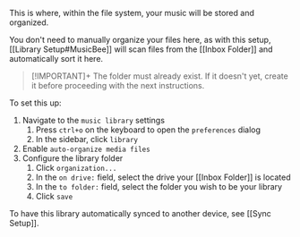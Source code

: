 This is where, within the file system, your music will be stored and organized.

You don't need to manually organize your files here, as with this setup, [[Library Setup#MusicBee]] will scan files from the [[Inbox Folder]] and automatically sort it here.

> [!IMPORTANT]+
> The folder must already exist. If it doesn't yet, create it before proceeding with the next instructions.

To set this up:

1. Navigate to the `music library` settings
    1. Press `ctrl+o` on the keyboard to open the `preferences` dialog
    2. In the sidebar, click `library`
2. Enable `auto-organize media files`
3. Configure the library folder
    1. Click `organization...`
    2. In the `on drive:` field, select the drive your [[Inbox Folder]] is located
    3. In the `to folder:` field, select the folder you wish to be your library
    4. Click `save`

To have this library automatically synced to another device, see [[Sync Setup]].
